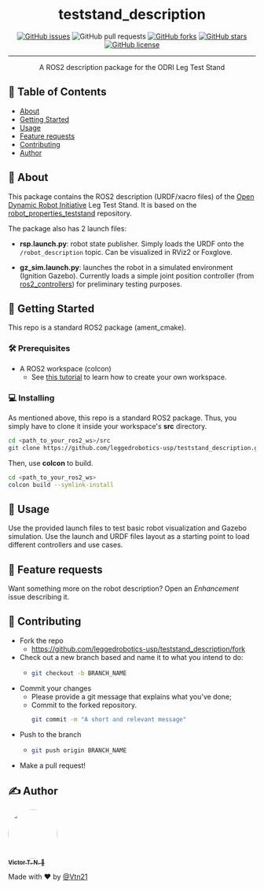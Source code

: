 <!-- <p align="center">
  <a href="" rel="noopener">
 <img width=200px height=200px src="https://i.imgur.com/6wj0hh6.jpg" alt="Project logo"></a>
</p> -->

<h1 align="center">teststand_description</h1>

<div align="center">

  [![GitHub issues](https://img.shields.io/github/issues/leggedrobotics-usp/teststand_description)](https://github.com/leggedrobotics-usp/teststand_description/issues)
  ![GitHub pull requests](https://img.shields.io/github/issues-pr/leggedrobotics-usp/teststand_description)
  [![GitHub forks](https://img.shields.io/github/forks/leggedrobotics-usp/teststand_description)](https://github.com/leggedrobotics-usp/teststand_description/network)
  [![GitHub stars](https://img.shields.io/github/stars/leggedrobotics-usp/teststand_description)](https://github.com/leggedrobotics-usp/teststand_description/stargazers)
  [![GitHub license](https://img.shields.io/github/license/leggedrobotics-usp/teststand_description)](https://github.com/leggedrobotics-usp/teststand_description/blob/main/LICENSE)

</div>

---

<p align="center"> A ROS2 description package for the ODRI Leg Test Stand
    <br>
</p>

## 📝 Table of Contents
- [About](#about)
- [Getting Started](#getting_started)
- [Usage](#usage)
- [Feature requests](#feature_requests)
- [Contributing](#contributing)
- [Author](#author)

## 🧐 About <a name = "about"></a>

This package contains the ROS2 description (URDF/xacro files) of the [Open Dynamic Robot Initiative](https://open-dynamic-robot-initiative.github.io/) Leg Test Stand. It is based on the [robot_properties_teststand](https://github.com/open-dynamic-robot-initiative/robot_properties_teststand) repository.

The package also has 2 launch files:

- **rsp.launch.py**: robot state publisher. Simply loads the URDF onto the ``/robot_description`` topic. Can be visualized in RViz2 or Foxglove.

- **gz_sim.launch.py**: launches the robot in a simulated environment (Ignition Gazebo). Currently loads a simple joint position controller (from [ros2_controllers](https://github.com/ros-controls/ros2_controllers)) for preliminary testing purposes.

## 🏁 Getting Started <a name = "getting_started"></a>
This repo is a standard ROS2 package (ament_cmake).

### 🛠 Prerequisites

- A ROS2 workspace (colcon)
    - See [this tutorial](https://docs.ros.org/en/rolling/Tutorials/Beginner-Client-Libraries/Creating-A-Workspace/Creating-A-Workspace.html) to learn how to create your own workspace.

### 💻 Installing

As mentioned above, this repo is a standard ROS2 package. Thus, you simply have to clone it inside your workspace's **src** directory.

```bash
cd <path_to_your_ros2_ws>/src
git clone https://github.com/leggedrobotics-usp/teststand_description.git
```

Then, use **colcon** to build.

```bash
cd <path_to_your_ros2_ws>
colcon build --symlink-install
```

## 🎈 Usage <a name="usage"></a>

Use the provided launch files to test basic robot visualization and Gazebo simulation. Use the launch and URDF files layout as a starting point to load different controllers and use cases.

## 🔋 Feature requests <a name="feature_requests"></a>

Want something more on the robot description? Open an *Enhancement* issue describing it.

## 🤝 Contributing <a name="contributing"></a>

- Fork the repo
  - <https://github.com/leggedrobotics-usp/teststand_description/fork>
- Check out a new branch based and name it to what you intend to do:
  - ````bash
    git checkout -b BRANCH_NAME
    ````
- Commit your changes
  - Please provide a git message that explains what you've done;
  - Commit to the forked repository.
    ````bash
    git commit -m "A short and relevant message"
    ````
- Push to the branch
  - ````bash
    git push origin BRANCH_NAME
    ````
- Make a pull request!

## ✍️ Author <a name = "author"></a>

<a href="https://github.com/Vtn21">
 <img style="border-radius: 50%;" src="https://avatars.githubusercontent.com/u/13922299?s=460&u=2e2554bb02cc92028e5cba651b04459afd3c84fd&v=4" width="100px;" alt=""/>
 <br />
 <sub><b>Victor T. N. 🤖</b></sub></a>

Made with ❤️ by [@Vtn21](https://github.com/Vtn21)

<!-- [![Gmail Badge](https://img.shields.io/badge/-victor.noppeney@usp.br-c14438?style=flat-square&logo=Gmail&logoColor=white&link=mailto:victor.noppeney@usp.br)](mailto:victor.noppeney@usp.br) -->

<!-- -  - Idea & Initial work -->

<!-- See also the list of [contributors](https://github.com/kylelobo/The-Documentation-Compendium/contributors) who participated in this project. -->